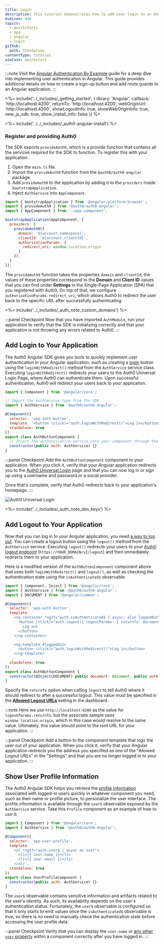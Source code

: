 ```yaml
---
title: Login
description: This tutorial demonstrates how to add user login to an Angular application using Auth0.
budicon: 448
topics:
  - quickstarts
  - spa
  - angular
  - login
github:
  path: Standalone
contentType: tutorial
useCase: quickstart
---
```


<!-- markdownlint-disable MD002 MD034 MD041 -->

:::note
Visit the <a href="https://developer.auth0.com/resources/guides/spa/angular/basic-authentication" target="_blank" rel="noreferrer">Angular Authentication By Example</a> guide for a deep dive into implementing user authentication in Angular. This guide provides additional details on how to create a sign-up button and add route guards to an Angular application.
:::

<%= include('../_includes/_getting_started', { library: 'Angular', callback: 'http://localhost:4200', returnTo: 'http://localhost:4200', webOriginUrl: 'http://localhost:4200', showLogoutInfo: true, showWebOriginInfo: true, new_js_sdk: true, show_install_info: false }) %>

<%= include('../../_includes/_auth0-angular-install') %>

### Register and providing Auth0

The SDK exports `provideAuth0`, which is a provide function that contains all the services required for the SDK to function. To register this with your application:

1. Open the `main.ts` file.
2. Import the `provideAuth0` function from the `@auth0/auth0-angular` package.
3. Add `provideAuth0` to the application by adding it to the `providers` inside `bootstrapApplication`.
4. Inject `AuthService` into `AppComponent`.

```javascript
import { bootstrapApplication } from '@angular/platform-browser';
import { provideAuth0 } from '@auth0/auth0-angular';
import { AppComponent } from './app.component';

bootstrapApplication(AppComponent, {
  providers: [
    provideAuth0({
      domain: '${account.namespace}',
      clientId: '${account.clientId}',
      authorizationParams: {
        redirect_uri: window.location.origin
      }
    }),
  ]
});
```

The `provideAuth0` function takes the properties `domain` and `clientId`; the values of these properties correspond to the **Domain** and **Client ID** values that you can find under **Settings** in the Single-Page Application (SPA) that you registered with Auth0. On top of that, we configure `authorizationParams.redirect_uri`, which allows Auth0 to redirect the user back to the specific URL after successfully authenticating.

<%= include('../_includes/_auth_note_custom_domains') %>

:::panel Checkpoint
Now that you have imported `AuthModule`, run your application to verify that the SDK is initializing correctly and that your application is not throwing any errors related to Auth0.
:::

## Add Login to Your Application

The Auth0 Angular SDK gives you tools to quickly implement user authentication in your Angular application, such as creating a <a href="/login" target="_blank" rel="noreferrer">login</a> button using the `loginWithRedirect()` method from the `AuthService` service class. Executing `loginWithRedirect()` redirects your users to the Auth0 Universal Login Page, where Auth0 can authenticate them. Upon successful authentication, Auth0 will redirect your users back to your application.

```javascript
import { Component } from '@angular/core';

// Import the AuthService type from the SDK
import { AuthService } from '@auth0/auth0-angular';

@Component({
  selector: 'app-auth-button',
  template: '<button (click)="auth.loginWithRedirect()">Log in</button>',
  standalone: true
})
export class AuthButtonComponent {
  // Inject the authentication service into your component through the constructor
  constructor(public auth: AuthService) {}
}
```

:::panel Checkpoint
Add the `AuthButtonComponent` component to your application. When you click it, verify that your Angular application redirects you to the <a href="https://auth0.com/universal-login" target="_blank" rel="noreferrer">Auth0 Universal Login</a> page and that you can now log in or sign up using a username and password or a social provider.

Once that's complete, verify that Auth0 redirects back to your application's homepage.
:::

![Auth0 Universal Login](/media/quickstarts/universal-login.png)

<%= include('../_includes/_auth_note_dev_keys') %>

## Add Logout to Your Application

Now that you can log in to your Angular application, you need <a href="/logout/guides/logout-auth0" target="_blank" rel="noreferrer">a way to log out</a>. You can create a logout button using the `logout()` method from the `AuthService` service. Executing `logout()` redirects your users to your <a href="/api/authentication?javascript#logout" target="_blank" rel="noreferrer">Auth0 logout endpoint</a> (`https://YOUR_DOMAIN/v2/logout`) and then immediately redirects them to your application.

Here is a modified version of the `AuthButtonComponent` component above that uses both `loginWithRedirect()` and `logout()`, as well as checking the authentication state using the `isAuthenticated$` observable:

```javascript
import { Component, Inject } from '@angular/core';
import { AuthService } from '@auth0/auth0-angular';
import { DOCUMENT } from '@angular/common';

@Component({
  selector: 'app-auth-button',
  template: `
    <ng-container *ngIf="auth.isAuthenticated$ | async; else loggedOut">
      <button (click)="auth.logout({ logoutParams: { returnTo: document.location.origin } })">
        Log out
      </button>
    </ng-container>

    <ng-template #loggedOut>
      <button (click)="auth.loginWithRedirect()">Log in</button>
    </ng-template>
  `,
  standalone: true
})
export class AuthButtonComponent {
  constructor(@Inject(DOCUMENT) public document: Document, public auth: AuthService) {}
}
```

Specify the `returnTo` option when calling `logout` to tell Auth0 where it should redirect to after a successful logout. This value must be specified in the <a href="#configure-logout-urls" target="_blank" rel="noreferrer">**Allowed Logout URLs**</a> setting in the dashboard.

:::note
Here we use `http://localhost:4200` as the value for `logoutParams.returnTo`, but the associate sample uses `window.location.origin`, which in this case would resolve to the same value. Ultimately, this value should point to the root URL for your application.
:::

:::panel Checkpoint
Add a button to the component template that logs the user out of your application. When you click it, verify that your Angular application redirects you the address you specified as one of the "Allowed Logout URLs" in the "Settings" and that you are no longer logged in to your application.
:::

## Show User Profile Information

The Auth0 Angular SDK helps you retrieve the <a href="/users/concepts/overview-user-profile" target="_blank" rel="noreferrer">profile information</a> associated with logged-in users quickly in whatever component you need, such as their name or profile picture, to personalize the user interface. The profile information is available through the `user$` observable exposed by the `AuthService` service. Take this `Profile` component as an example of how to use it:

```javascript
import { Component } from '@angular/core';
import { AuthService } from '@auth0/auth0-angular';

@Component({
  selector: 'app-user-profile',
  template: `
    <ul *ngIf="auth.user$ | async as user">
      <li>{{ user.name }}</li>
      <li>{{ user.email }}</li>
    </ul>`,
  standalone: true
})
export class UserProfileComponent {
  constructor(public auth: AuthService) {}
}
```

The `user$` observable contains sensitive information and artifacts related to the user's identity. As such, its availability depends on the user's authentication status. Fortunately, the `user$` observable is configured so that it only starts to emit values once the `isAuthenticated$` observable is true, so there is no need to manually check the authentication state before accessing the user profile data.

:::panel Checkpoint
Verify that you can display the `user.name` or <a href="/users/references/user-profile-structure#user-profile-attributes" target="_blank" rel="noreferrer">any other `user` property</a> within a component correctly after you have logged in.
:::